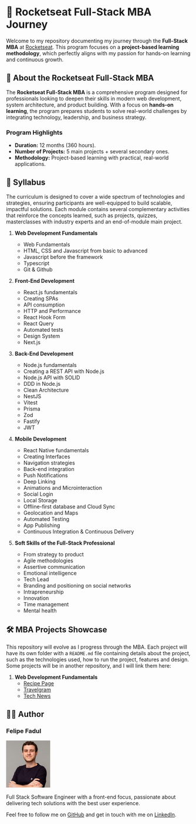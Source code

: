 # 🚀 Rocketseat Full-Stack MBA Journey  

Welcome to my repository documenting my journey through the **Full-Stack MBA** at [Rocketseat](https://www.rocketseat.com.br/). This program focuses on a **project-based learning methodology**, which perfectly aligns with my passion for hands-on learning and continuous growth.

## 📝 About the Rocketseat Full-Stack MBA

The **Rocketseat Full-Stack MBA** is a comprehensive program designed for professionals looking to deepen their skills in modern web development, system architecture, and product building. With a focus on **hands-on learning**, the program prepares students to solve real-world challenges by integrating technology, leadership, and business strategy.

### **Program Highlights**

- **Duration:** 12 months (360 hours).
- **Number of Projects:** 5 main projects + several secondary ones.
- **Methodology:** Project-based learning with practical, real-world applications.

## 📖 Syllabus  

The curriculum is designed to cover a wide spectrum of technologies and strategies, ensuring participants are well-equipped to build scalable, impactful solutions. Each module contains several complementary activities that reinforce the concepts learned, such as projects, quizzes, masterclasses with industry experts and an end-of-module main project.

1. **Web Development Fundamentals**
   - Web Fundamentals
   - HTML, CSS and Javascript from basic to advanced
   - Javascript before the framework
   - Typescript
   - Git & Github

2. **Front-End Development**
   - React.js fundamentals
   - Creating SPAs
   - API consumption
   - HTTP and Performance
   - React Hook Form
   - React Query
   - Automated tests
   - Design System
   - Next.js

3. **Back-End Development**
   - Node.js fundamentals
   - Creating a REST API with Node.js
   - Node.js API with SOLID
   - DDD in Node.js
   - Clean Architecture
   - NestJS
   - Vitest
   - Prisma
   - Zod
   - Fastify
   - JWT

4. **Mobile Development**
   - React Native fundamentals
   - Creating Interfaces
   - Navigation strategies
   - Back-end integration
   - Push Notifications
   - Deep Linking
   - Animations and Microinteraction
   - Social Login
   - Local Storage
   - Offline-first database and Cloud Sync
   - Geolocation and Maps
   - Automated Testing
   - App Publishing
   - Continuous Integration & Continuous Delivery

5. **Soft Skills of the Full-Stack Professional**
   - From strategy to product
   - Agile methodologies
   - Assertive communication
   - Emotional intelligence
   - Tech Lead
   - Branding and positioning on social networks
   - Intrapreneurship
   - Innovation
   - Time management
   - Mental health

## 🛠️ MBA Projects Showcase

This repository will evolve as I progress through the MBA. Each project will have its own folder with a `README.md` file containing details about the project, such as the technologies used, how to run the project, features and design. Some projects will be in another repository, and I will link them here:

1. **Web Development Fundamentals**
   - [Recipe Page](01-web-development-fundamentals/001-recipe-page)
   - [Travelgram](01-web-development-fundamentals/002-travelgram)
   - [Tech News](01-web-development-fundamentals/003-tech-news)

## 👨‍💻 Author

### Felipe Fadul

<img src="assets/readme/profile-picture.jpg" alt="Felipe Fadul's profile" width="120" />

Full Stack Software Engineer with a front-end focus, passionate about delivering tech solutions with the best user experience.

Feel free to follow me on [GitHub](https://github.com/felipefadul) and get in touch with me on [LinkedIn](https://www.linkedin.com/in/felipefadul/).
